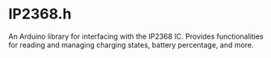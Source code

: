 # IP2368.h
An Arduino library for interfacing with the IP2368 IC. Provides functionalities for reading and managing charging states, battery percentage, and more.

